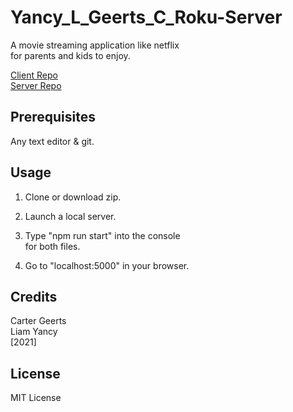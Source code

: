 # Yancy_L_Geerts_C_Roku-Server

A movie streaming application like netflix<br>
for parents and kids to enjoy.

[Client Repo](https://github.com/liamyancy/Yancy_L_Geerts_C_Roku-Client)<br>
[Server Repo](https://github.com/liamyancy/Yancy_L_Geerts_C_Roku-Server)

## Prerequisites
Any text editor & git.

## Usage
1. Clone or download zip. 

2. Launch a local server.

3. Type "npm run start" into the console<br>
for both files. 

4. Go to "localhost:5000" in your browser.

## Credits
Carter Geerts<br>
Liam Yancy<br>
[2021]

## License
MIT License
